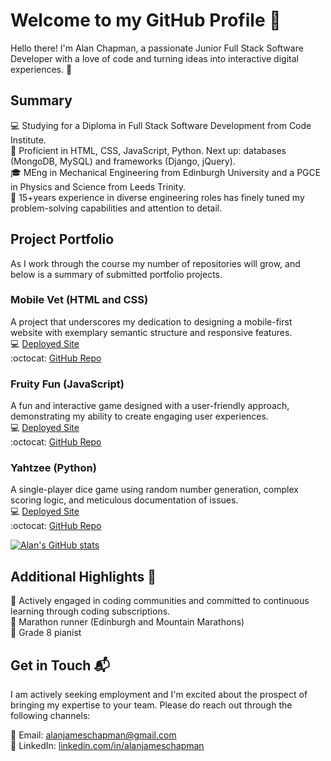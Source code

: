 # Welcome to my GitHub Profile 👋

Hello there! I'm Alan Chapman, a passionate Junior Full Stack Software Developer with a love of code and turning ideas into interactive digital experiences. 🚀

## Summary 

💻 Studying for a Diploma in Full Stack Software Development from Code Institute.<br>
🚀 Proficient in HTML, CSS, JavaScript, Python. Next up: databases (MongoDB, MySQL) and frameworks (Django, jQuery).<br>
🎓 MEng in Mechanical Engineering from Edinburgh University and a PGCE in Physics and Science from Leeds Trinity.<br>
🌟 15+years experience in diverse engineering roles has finely tuned my problem-solving capabilities and attention to detail.<br>

## Project Portfolio

As I work through the course my number of repositories will grow, and below is a summary of submitted portfolio projects.

### Mobile Vet (HTML and CSS)

A project that underscores my dedication to designing a mobile-first website with exemplary semantic structure and responsive features.<br>
💻  [Deployed Site](https://alanjameschapman.github.io/mobile-vet/)<br>
:octocat:  [GitHub Repo](https://github.com/alanjameschapman/mobile-vet/)

### Fruity Fun (JavaScript)

A fun and interactive game designed with a user-friendly approach, demonstrating my ability to create engaging user experiences.<br>
💻 [Deployed Site](https://alanjameschapman.github.io/fruity-fun/)<br>
:octocat: [GitHub Repo](https://github.com/alanjameschapman/fruity-fun/)

### Yahtzee (Python)

A single-player dice game using random number generation, complex scoring logic, and meticulous documentation of issues.<br>
💻 [Deployed Site](https://yahtzee-dice-6d5009f4b077.herokuapp.com/)<br>
:octocat: [GitHub Repo](https://github.com/alanjameschapman/yahtzee)

[![Alan's GitHub stats](https://github-readme-stats.vercel.app/api?username=alanjameschapman&show=stars,commits,prs,issues&show_icons=true&theme=radical)](https://github.com/anuraghazra/github-readme-stats)

## Additional Highlights 🌈

:envelope_with_arrow: Actively engaged in coding communities and committed to continuous learning through coding subscriptions.<br>
🏃 Marathon runner (Edinburgh and Mountain Marathons)<br>
🎹 Grade 8 pianist

## Get in Touch 📬

I am actively seeking employment and I'm excited about the prospect of bringing my expertise to your team. Please do reach out through the following channels:

📧 Email: alanjameschapman@gmail.com <br>
🔗 LinkedIn: [linkedin.com/in/alanjameschapman](https://www.linkedin.com/in/alanjameschapman/)
